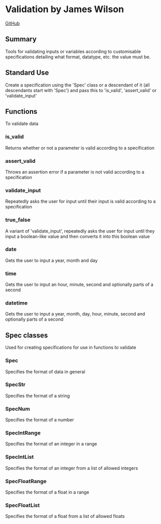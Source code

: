 # Validation by James Wilson
[GitHub](https://github.com/GingerNinja1892/Validation)

## Summary
Tools for validating inputs or variables according to customisable specifications detailing what format, datatype, etc. the value must be.

## Standard Use
Create a specification using the 'Spec' class or a descendant of it (all descendants start with 'Spec') and pass this to 'is_valid', 'assert_valid' or 'validate_input'

## Functions
To validate data

### is_valid
Returns whether or not a parameter is valid according to a specification

### assert_valid
Throws an assertion error if a parameter is not valid according to a specification

### validate_input
Repeatedly asks the user for input until their input is valid according to a specification

### true_false
A variant of 'validate_input', repeatedly asks the user for input until they input a boolean-like value and then converts it into this boolean value

### date
Gets the user to input a year, month and day

### time
Gets the user to input an hour, minute, second and optionally parts of a second

### datetime
Gets the user to input a year, month, day, hour, minute, second and optionally parts of a second

## Spec classes
Used for creating specifications for use in functions to validate

### Spec
Specifies the format of data in general

### SpecStr
Specifies the format of a string

### SpecNum
Specifies the format of a number

### SpecIntRange
Specifies the format of an integer in a range

### SpecIntList
Specifies the format of an integer from a list of allowed integers

### SpecFloatRange
Specifies the format of a float in a range

### SpecFloatList
Specifies the format of a float from a list of allowed floats
